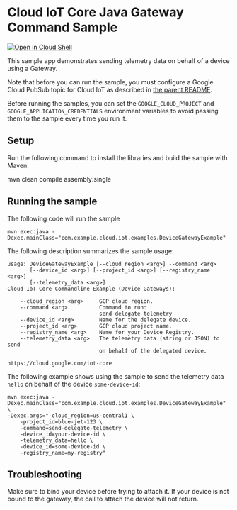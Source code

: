 # Cloud IoT Core Java Gateway Command Sample

<a href="https://console.cloud.google.com/cloudshell/open?git_repo=https://github.com/GoogleCloudPlatform/java-docs-samples&page=editor&open_in_editor=iot/api-client/manager/README.md">
<img alt="Open in Cloud Shell" src ="http://gstatic.com/cloudssh/images/open-btn.png"></a>

This sample app demonstrates sending telemetry data on behalf of a device using
a Gateway.

Note that before you can run the sample, you must configure a Google Cloud
PubSub topic for Cloud IoT as described in [the parent README](../README.md).

Before running the samples, you can set the `GOOGLE_CLOUD_PROJECT` and
`GOOGLE_APPLICATION_CREDENTIALS` environment variables to avoid passing them to
the sample every time you run it.

## Setup
Run the following command to install the libraries and build the sample with
Maven:

mvn clean compile assembly:single

## Running the sample

The following code will run the sample

    mvn exec:java -Dexec.mainClass="com.example.cloud.iot.examples.DeviceGatewayExample"

The following description summarizes the sample usage:

    usage: DeviceGatewayExample [--cloud_region <arg>] --command <arg>
           [--device_id <arg>] [--project_id <arg>] [--registry_name <arg>]
           [--telemetry_data <arg>]
    Cloud IoT Core Commandline Example (Device Gateways):

        --cloud_region <arg>     GCP cloud region.
        --command <arg>          Command to run:
                                 send-delegate-telemetry
        --device_id <arg>        Name for the delegate device.
        --project_id <arg>       GCP cloud project name.
        --registry_name <arg>    Name for your Device Registry.
        --telemetry_data <arg>   The telemetry data (string or JSON) to send
                                 on behalf of the delegated device.

    https://cloud.google.com/iot-core

The following example shows using the sample to send the telemetry data `hello`
on behalf of the device `some-device-id`:

    mvn exec:java -Dexec.mainClass="com.example.cloud.iot.examples.DeviceGatewayExample" \
    -Dexec.args="-cloud_region=us-central1 \
        -project_id=blue-jet-123 \
        -command=send-delegate-telemetry \
        -device_id=your-device-id \
        -telemetry_data=hello \
        -device_id=some-device-id \
        -registry_name=my-registry"

## Troubleshooting
Make sure to bind your device before trying to attach it. If your device is not
bound to the gateway, the call to attach the device will not return.
